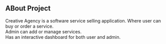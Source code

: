 

## ABout Project

Creative Agency is a software service selling application. Where user can buy or order a service. <br>
Admin can add or manage services. <br>
Has an interactive dashboard for both user and admin.
